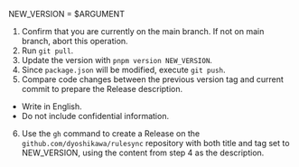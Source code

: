 NEW_VERSION = $ARGUMENT


1. Confirm that you are currently on the main branch. If not on main branch, abort this operation.
2. Run `git pull`.
3. Update the version with `pnpm version NEW_VERSION`.
4. Since `package.json` will be modified, execute `git push`.
5. Compare code changes between the previous version tag and current commit to prepare the Release description.
  - Write in English.
  - Do not include confidential information.
6. Use the `gh` command to create a Release on the `github.com/dyoshikawa/rulesync` repository with both title and tag set to NEW_VERSION, using the content from step 4 as the description.

